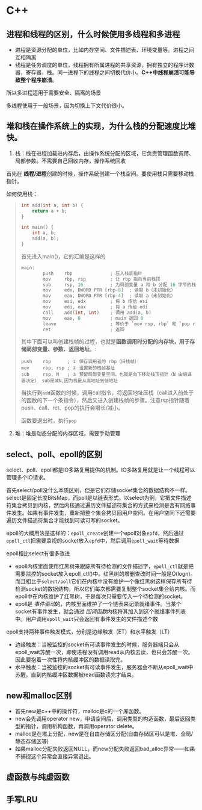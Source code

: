 # C++

## 进程和线程的区别，什么时候使用多线程和多进程

+ 进程是资源分配的单位，比如内存空间、文件描述表、环境变量等。进程之间互相隔离
+ 线程是任务调度的单位，线程拥有所属进程的共享资源，拥有独立的程序计数器，寄存器，栈。同一进程下的线程之间切换代价小。**C++中线程崩溃可能导致整个程序崩溃**。

所以多进程适用于需要安全、隔离的场景

多线程使用于一般场景，因为切换上下文代价很小。



## 堆和栈在操作系统上的实现，为什么栈的分配速度比堆快。

1. 栈：栈在进程加载进内存后，由操作系统分配的区域，它负责管理函数调用、局部参数。不需要自己回收内存，操作系统回收

首先在 **线程/进程**创建的时候，操作系统创建一个栈空间。要使用栈只需要移动栈指针。

如何使用栈：

> ```c++
> int add(int a, int b) {
>     return a + b;
> }
> 
> int main() {
>     int a, b;
>     add(a, b);
> }
> ```
>
> 首先进入main()，它的汇编是这样的
>
> ```c++
> main:
>         push    rbp              ; 压入栈底指针
>         mov     rbp, rsp         ; 让 rbp 指向当前栈顶
>         sub     rsp, 16          ; 为局部变量 a 和 b 分配 16 字节的栈空间；
>         mov     edx, DWORD PTR [rbp-8]  ; 读取 b（未初始化）
>         mov     eax, DWORD PTR [rbp-4]  ; 读取 a（未初始化）
>         mov     esi, edx         ; 将 b 传给 esi
>         mov     edi, eax         ; 将 a 传给 edi
>         call    add(int, int)    ; 调用 add(a, b)
>         mov     eax, 0           ; main 返回 0
>         leave                    ; 等价于 `mov rsp, rbp` 和 `pop rbp`
>         ret                      ; 返回
> ```
>
> 其中下面可以叫创建栈帧的过程，也就是**函数调用时分配的内存块，用于存储局部变量、参数、返回地址**。:
>
> ```
> push    rbp      ; ① 保存调用者的 rbp（旧栈帧）
> mov     rbp, rsp ; ② 设置新的栈帧基址
> sub     rsp, N   ; ③ 预留局部变量空间，也就是向下移动栈顶指针（N 由编译器决定） sub是减N,因为栈是从高地址到低地址
> ```
>
> 当执行到`add`函数的时候，调用call指令，将返回地址压栈（call进入前处于的函数的下一个条指令），然后又进入创建栈帧的步骤。注意rsp指针随着push、call、ret、pop的执行会增长/减小。
>
> 函数要退出时，执行`pop`

2. 堆：堆是动态分配的内存区域，需要手动管理

## select、poll、epoll的区别

select、poll、epoll都是IO多路复用提供的机制。IO多路复用就是让一个线程可以管理多个IO请求。

首先select/poll没什么本质区别，但是它们存储socket集合的数据结构不一样。select是固定长度BitsMap，而poll是以链表形式。以select为例，它把文件描述符集合拷贝到内核，然后内核通过遍历文件描述符集合的方式来检测是否有网络事件发生。如果有事件发生，重新把整个集合拷贝回用户空间。在用户空间下还需要遍历文件描述符集合才能找到可读可写的socket。

epoll的大概用法是这样的：`epoll_create`创建一个epoll对象`epfd`，然后通过`epoll_ctl`把需要监视的socket放入`epfd`中，然后调用`epoll_wait`等待数据

epoll相比select有很多改进

+ epoll内核里面使用红黑树来跟踪所有待检测的文件描述字，`epoll_ctl`就是把需要监控的socket放入epoll_ctl()中。红黑树的增删查改时间一般是O(logn)。而且相比于`select/poll`它们在内核中没有维护一个像红黑树这样保存所有待检测socket的数据结构，所以它们每次都需要复制整个socket集合给内核。而epoll中在内核维护了红黑树，于是每次只需要传入一个待检测的socket。
+ epoll是 *事件驱动*的，内核里面维护了一个链表来记录就绪事件。当某个socket有事件发生，就会通过 *回调函数*内核将其加入到这个就绪事件列表中。用户调用`epoll_wait`只会返回有事件发生的文件描述个数



epoll支持两种事件触发模式，分别是边缘触发（ET）和水平触发（LT）

+ 边缘触发：当被监控的socket有可读事件发生的时候，服务器端只会从epoll_wait苏醒一次，即使进程没有调用read从内核去读，也只会苏醒一次。因此要抱着一次性将内核缓冲区的数据读取完。
+ 水平触发：当被监控的socket有可读事件发生，服务器会不断从epoll_wait中苏醒。直到内核缓冲区数据被read函数读完才结束。

## new和malloc区别

+ 首先new是c++中的操作符，malloc是c的一个库函数。
+ new会先调用operator new，申请空间后，调用类型的构造函数，最后返回类型的指针，调用析构函数，再调用operator delete。
+ malloc是在堆上分配，new是在自由存储区分配(自由存储区可以是堆、全局/静态存储区等)
+ 如果malloc分配失败返回NULL，而new分配失败返回bad_alloc异常——如果不捕捉这个异常会直接异常退出。

## 虚函数与纯虚函数

## 手写LRU

